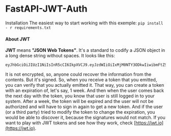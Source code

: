 # FastAPI-JWT-Auth

Installation
The easiest way to start working with this exemple:
`pip install - r requirements.txt`


#### About JWT
**JWT**  means **"JSON Web Tokens"**.
It's a standard to codify a JSON object in a long dense string without spaces. It looks like this:
```
eyJhbGciOiJIUzI1NiIsInR5cCI6IkpXVCJ9.eyJzdWIiOiIxMjM0NTY3ODkwIiwibmFtZSI6IkpvaG4gRG9lIiwiaWF0IjoxNTE2MjM5MDIyfQ.SflKxwRJSMeKKF2QT4fwpMeJf36POk6yJV_adQssw5c
```
It is not encrypted, so, anyone could recover the information from the contents.
But it's signed. So, when you receive a token that you emitted, you can verify that you actually emitted it.
That way, you can create a token with an expiration of, let's say, 1 week. And then when the user comes back the next day with the token, you know that user is still logged in to your system.
After a week, the token will be expired and the user will not be authorized and will have to sign in again to get a new token. And if the user (or a third party) tried to modify the token to change the expiration, you would be able to discover it, because the signatures would not match.
If you want to play with JWT tokens and see how they work, check [https://jwt.io](https://jwt.io).
